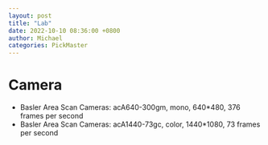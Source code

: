 ```yaml
---
layout: post
title: "Lab"
date: 2022-10-10 08:36:00 +0800
author: Michael
categories: PickMaster
---
```


# Camera
- Basler Area Scan Cameras: acA640-300gm, mono, 640*480, 376 frames per second
- Basler Area Scan Cameras: acA1440-73gc, color, 1440*1080, 73 frames per second
